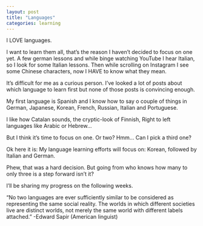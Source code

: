 ```yaml
---
layout: post
title: "Languages"
categories: learning
---
```


I LOVE languages.

I want to learn them all, that’s the reason I haven’t decided to focus on one yet. A few german lessons and while binge watching YouTube I hear Italian, so I look for some Italian lessons. Then while scrolling on Instagram I see some Chinese characters, now I HAVE to know what they mean.

It’s difficult for me as a curious person. I’ve looked a lot of posts about which language to learn first but none of those posts is convincing enough.

My first language is Spanish and I know how to say o couple of things in German, Japanese, Korean, French, Russian, Italian and Portuguese.

I like how Catalan sounds, the cryptic-look of Finnish, Right to left languages like Arabic or Hebrew...

But I think it’s time to focus on one. Or two? Hmm… Can I pick a third one?

Ok here it is: My language learning efforts will focus on: Korean, followed by Italian and German.

Phew, that was a hard decision. But going from who knows how many to only three is a step forward isn’t it?

I’ll be sharing my progress on the following weeks.

“No two languages are ever sufficiently similar to be considered as representing the same social reality. The worlds in which different societies live are distinct worlds, not merely the same world with different labels attached.” -Edward Sapir (American linguist)